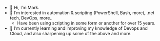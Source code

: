 - 👋 Hi, I’m Mark.
- 👀 I’m interested in automation & scripting (PowerShell, Bash, more), .net tech, DevOps, more..
  - Have been using scripting in some form or another for over 15 years.
- 🌱 I’m currently learning and improving my knowledge of Devops and Cloud, and also sharpening up some of the above and more.

<!---
  - I'm also branching out into a little Python..
- 💞️ I’m looking to collaborate on ...
- 📫 How to reach me ...
<!---
MarkE0/MarkE0 is a ✨ special ✨ repository because its `README.md` (this file) appears on your GitHub profile.
You can click the Preview link to take a look at your changes.
--->
